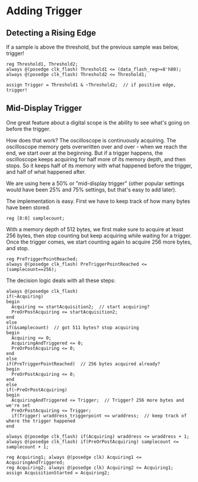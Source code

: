 # Adding Trigger

## Detecting a Rising Edge
If a sample is above the threshold, but the previous sample was below, trigger!
```
reg Threshold1, Threshold2;
always @(posedge clk_flash) Threshold1 <= (data_flash_reg>=8'h80);
always @(posedge clk_flash) Threshold2 <= Threshold1;

assign Trigger = Threshold1 & ~Threshold2;  // if positive edge, trigger!
```

## Mid-Display Trigger
One great feature about a digital scope is the ability to see what's going on before the trigger.

How does that work?
The oscilloscope is continuously acquiring. The oscilloscope memory gets overwritten over and over - when we reach the end, we start over at the beginning. But if a trigger happens, the oscilloscope keeps acquiring for half more of its memory depth, and then stops. So it keeps half of its memory with what happened before the trigger, and half of what happened after.

We are using here a 50% or "mid-display trigger" (other popular settings would have been 25% and 75% settings, but that's easy to add later).

The implementation is easy. First we have to keep track of how many bytes have been stored.
```
reg [8:0] samplecount;
```
With a memory depth of 512 bytes, we first make sure to acquire at least 256 bytes, then stop counting but keep acquiring while waiting for a trigger. Once the trigger comes, we start counting again to acquire 256 more bytes, and stop.
```
reg PreTriggerPointReached;
always @(posedge clk_flash) PreTriggerPointReached <= (samplecount==256);
```
The decision logic deals with all these steps:
```
always @(posedge clk_flash)
if(~Acquiring)
begin
  Acquiring <= startAcquisition2;  // start acquiring?
  PreOrPostAcquiring <= startAcquisition2;
end
else
if(&samplecount)  // got 511 bytes? stop acquiring
begin
  Acquiring <= 0;
  AcquiringAndTriggered <= 0;
  PreOrPostAcquiring <= 0;
end
else
if(PreTriggerPointReached)  // 256 bytes acquired already?
begin
  PreOrPostAcquiring <= 0;
end
else
if(~PreOrPostAcquiring)
begin
  AcquiringAndTriggered <= Trigger;  // Trigger? 256 more bytes and we're set
  PreOrPostAcquiring <= Trigger;
  if(Trigger) wraddress_triggerpoint <= wraddress;  // keep track of where the trigger happened
end

always @(posedge clk_flash) if(Acquiring) wraddress <= wraddress + 1;
always @(posedge clk_flash) if(PreOrPostAcquiring) samplecount <= samplecount + 1;

reg Acquiring1; always @(posedge clk) Acquiring1 <= AcquiringAndTriggered;
reg Acquiring2; always @(posedge clk) Acquiring2 <= Acquiring1;
assign AcquisitionStarted = Acquiring2;
```
